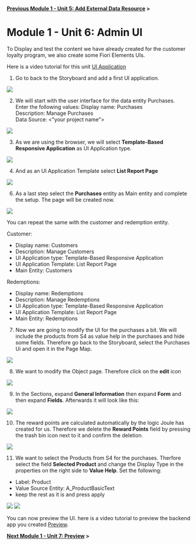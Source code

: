 **[Previous Module 1 - Unit 5: Add External Data Resource](./251-5_Add_External_Data_Resource.md) >**
# Module 1 - Unit 6: Admin UI



To Display and test the content we have already created for the customer loyalty program, we also create some Fiori Elements UIs.

Here is a video tutorial for this unit <a href="https://video.sap.com/media/t/1_wtxp2s27">UI Application</a>


1. Go to back to the Storyboard and add a first UI application.

![](./Images/251-6_UI1.jpg)

2. We will start with the user interface for the data entity Purchases.<br> Enter the following values:
Display name: Purchases<br>
Description: Manage Purchases<br>
Data Source: <"your project name"> <br>

![](./Images/251-6_UI2.jpg)

3. As we are using the browser, we will select **Template-Based Responsive Application** as UI Application type.

![](./Images/251-6_UI3.jpg)

4. And as an UI Application Template select **List Report Page**

![](./Images/251-6_UI4.jpg)

6. As a last step select the **Purchases** entity as Main entity and complete the setup. The page will be created now.

![](./Images/251-6_UI5.jpg)

You can repeat the same with the customer and redemption entity.

Customer:
  - Display name: Customers
  - Description: Manage Customers
  - UI Application type: Template-Based Responsive Application
  - UI Application Template: List Report Page
  - Main Entity: Customers

Redemptions:
  - Display name: Redemptions
  - Description: Manage Redemptions
  - UI Application type: Template-Based Responsive Application
  - UI Application Template: List Report Page
  - Main Entity: Redemptions


7. Now we are going to modify the UI for the purchases a bit. We will include the products from S4 as value help in the purchases and hide some fields. Therefore go back to the Storyboard, select the Purchases Ui and open it in the Page Map.

![](./Images/251-6_page1.jpg)

8. We want to modify the Object page. Therefore click on the **edit** icon

![](./Images/251-6_page2.jpg)

9. In the Sections, expand **General Information** then expand **Form** and then expand **Fields**. Afterwards it will look like this:

![](./Images/251-6_page3.jpg)

10. The reward points are calculated automatically by the logic Joule has created for us. Therefore we delete the **Reward Points** field by pressing the trash bin icon next to it and confirm the deletion.

![](./Images/251-6_page4.jpg)

11. We want to select the Products from S4 for the purchases. Therfore select the field **Selected Product** and change the Display Type in the properties on the right side to **Value Help**. 
Set the following:
  - Label: Product
  - Value Source Entity: A_ProductBasicText
  - keep the rest as it is and press apply


![](./Images/251-6_page5.jpg)
![](./Images/251-6_page6.jpg)

You can now preview the UI. here is a video tutorial to preview the backend app you created <a href="https://video.sap.com/media/t/1_eht1hhe4">Preview</a>.





**[Next Module 1 - Unit 7: Preview](./251-7_Preview.md) >**
